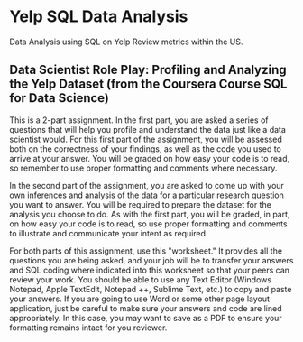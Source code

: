 # Yelp SQL Data Analysis
 Data Analysis using SQL on Yelp Review metrics within the US.

## Data Scientist Role Play: Profiling and Analyzing the Yelp Dataset (from the Coursera Course SQL for Data Science)

This is a 2-part assignment. In the first part, you are asked a series of questions that 
will help you profile and understand the data just like a data scientist would. For this 
first part of the assignment, you will be assessed both on the correctness of your 
findings, as well as the code you used to arrive at your answer. You will be graded on 
how easy your code is to read, so remember to use proper formatting and comments where 
necessary.

In the second part of the assignment, you are asked to come up with your own inferences 
and analysis of the data for a particular research question you want to answer. You will be 
required to prepare the dataset for the analysis you choose to do. As with the first part, 
you will be graded, in part, on how easy your code is to read, so use proper formatting 
and comments to illustrate and communicate your intent as required.

For both parts of this assignment, use this "worksheet." It provides all the questions 
you are being asked, and your job will be to transfer your answers and SQL coding where
indicated into this worksheet so that your peers can review your work. You should be able 
to use any Text Editor (Windows Notepad, Apple TextEdit, Notepad ++, Sublime Text, etc.) 
to copy and paste your answers. If you are going to use Word or some other page layout
application, just be careful to make sure your answers and code are lined appropriately.
In this case, you may want to save as a PDF to ensure your formatting remains intact
for you reviewer.
